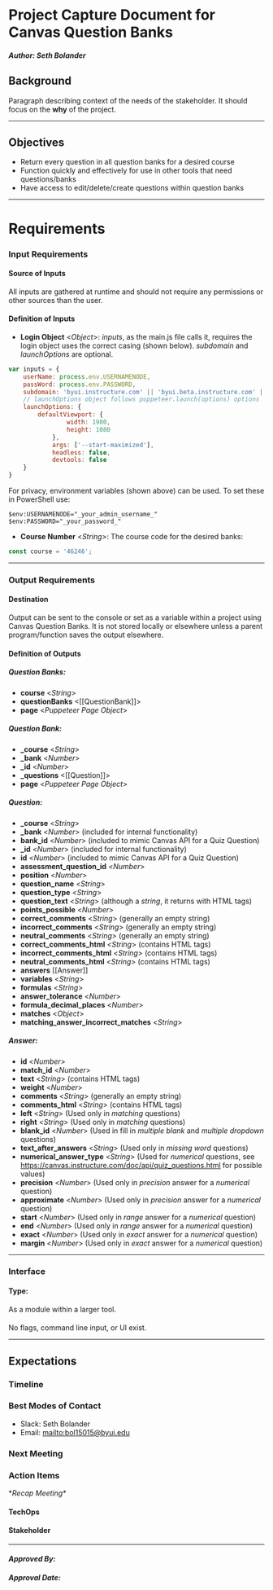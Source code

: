 # Project Capture Document for Canvas Question Banks
#### *Author: Seth Bolander*

## Background
Paragraph describing context of the needs of the stakeholder. It should focus on the **why** of the project.

-----

## Objectives
- Return every question in all question banks for a desired course
- Function quickly and effectively for use in other tools that need questions/banks
- Have access to edit/delete/create questions within question banks

-----

# Requirements

### Input Requirements

#### Source of Inputs

All inputs are gathered at runtime and should not require any permissions or other sources than the user.

#### Definition of Inputs

- **Login Object** <_Object_>: *inputs*, as the main.js file calls it, requires the login object uses the correct casing (shown below). *subdomain* and *launchOptions* are optional.
```javascript
var inputs = {
    userName: process.env.USERNAMENODE,
    passWord: process.env.PASSWORD,
    subdomain: 'byui.instructure.com' || 'byui.beta.instructure.com' || 'byui.test.instructure.com',
    // launchOptions object follows puppeteer.launch(options) options
    launchOptions: {
        defaultViewport: {
                width: 1900,
                height: 1080
            },
            args: ['--start-maximized'],
            headless: false,
            devtools: false
    }
}
```
For privacy, environment variables (shown above) can be used. To set these in PowerShell use:
```
$env:USERNAMENODE="_your_admin_username_"
$env:PASSWORD="_your_password_"
```
- **Course Number** <_String_>: The course code for the desired banks: 
```javascript
const course = '46246';
```
---

### Output Requirements
#### Destination

Output can be sent to the console or set as a variable within a project using Canvas Question Banks. It is not stored locally or elsewhere unless a parent program/function saves the output elsewhere.

#### Definition of Outputs

##### Question Banks:
- **course** <_String_>
- **questionBanks** <[[QuestionBank]]>
- **page** <_Puppeteer Page Object_>

##### Question Bank:
- **_course** <_String_>
- **_bank** <_Number_>
- **_id** <_Number_>
- **_questions** <[[Question]]>
- **page** <_Puppeteer Page Object_>

##### Question:
- **_course** <_String_>
- **_bank** <_Number_> (included for internal functionality)
- **bank_id** <_Number_> (included to mimic Canvas API for a Quiz Question)
- **_id** <_Number_> (included for internal functionality)
- **id** <_Number_> (included to mimic Canvas API for a Quiz Question)
- **assessment_question_id** <_Number_>
- **position** <_Number_>
- **question_name** <_String_>
- **question_type** <_String_>
- **question_text** <_String_> (although a _string_, it returns with HTML tags)
- **points_possible** <_Number_>
- **correct_comments** <_String_> (generally an empty string)
- **incorrect_comments** <_String_> (generally an empty string)
- **neutral_comments** <_String_> (generally an empty string)
- **correct_comments_html** <_String_> (contains HTML tags)
- **incorrect_comments_html** <_String_> (contains HTML tags)
- **neutral_comments_html** <_String_> (contains HTML tags)
- **answers** [[Answer]]
- **variables** <_String_>
- **formulas** <_String_>
- **answer_tolerance** <_Number_>
- **formula_decimal_places** <_Number_>
- **matches** <_Object_>
- **matching_answer_incorrect_matches** <_String_>

##### Answer:
- **id** <_Number_>
- **match_id** <_Number_>
- **text** <_String_> (contains HTML tags)
- **weight** <_Number_>
- **comments** <_String_> (generally an empty string)
- **comments_html** <_String_> (contains HTML tags)
- **left** <_String_> (Used only in _matching_ questions)
- **right** <_String_> (Used only in _matching_ questions)
- **blank_id** <_Number_> (Used in fill in _multiple blank_ and _multiple dropdown_ questions)
- **text_after_answers** <_String_> (Used only in _missing word_ questions)
- **numerical_answer_type** <_String_> (Used for _numerical_ questions, see <https://canvas.instructure.com/doc/api/quiz_questions.html> for possible values)
- **precision** <_Number_> (Used only in _precision_ answer for a _numerical_ question)
- **approximate** <_Number_> (Used only in _precision_ answer for a _numerical_ question)
- **start** <_Number_> (Used only in _range_ answer for a _numerical_ question)
- **end** <_Number_> (Used only in _range_ answer for a _numerical_ question)
- **exact** <_Number_> (Used only in _exact_ answer for a _numerical_ question)
- **margin** <_Number_> (Used only in _exact_ answer for a _numerical_ question)

---

### Interface

#### Type: 

As a module within a larger tool.

#### 

No flags, command line input, or UI exist.

-----

## Expectations

### Timeline

### Best Modes of Contact
- Slack: Seth Bolander
- Email: <mailto:bol15015@byui.edu>

### Next Meeting

### Action Items
\**Recap Meeting*\*
#### TechOps
#### Stakeholder

-----

#### *Approved By:* 
#### *Approval Date:*

